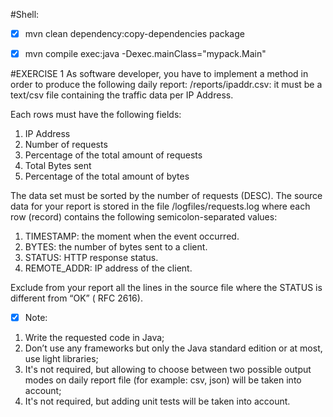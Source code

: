 #Shell:

-[x] mvn clean dependency:copy-dependencies package

-[x] mvn compile exec:java -Dexec.mainClass="mypack.Main"

#EXERCISE 1
As software developer, you have to implement a method in order to produce the following daily report:
/reports/ipaddr.csv: it must be a text/csv file containing the traffic data per IP Address.

Each rows must have the following fields:

1. IP Address
2. Number of requests
3. Percentage of the total amount of requests
4. Total Bytes sent
5. Percentage of the total amount of bytes

The data set must be sorted by the number of requests (DESC). The source data for your report is stored in the file
/logfiles/requests.log where each row (record) contains the following semicolon-separated values:

1. TIMESTAMP: the moment when the event occurred.
2. BYTES: the number of bytes sent to a client.
3. STATUS: HTTP response status.
4. REMOTE_ADDR: IP address of the client.

Exclude from your report all the lines in the source file where the STATUS is different from “OK” ( RFC 2616).

-[x] Note:
1. Write the requested code in Java;
2. Don’t use any frameworks but only the Java standard edition or at most, use light libraries;
3. It's not required, but allowing to choose between two possible output modes on daily report file (for example: csv, json) will be taken into account;
4. It's not required, but adding unit tests will be taken into account.
